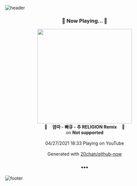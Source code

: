 ![header](https://capsule-render.vercel.app/api?type=wave&height=170&section=header&text=Hi.%20I'm%20SHIFT&fontColor=090707&fontAlignX=45&fontAlignY=65&fontSize=100)

<h3 align="center">🎵 Now Playing... 🎵</h3>
<p align="center">
  <a href="https://www.youtube.com/channel/UChg_sGDFk1qZf5N97GC8s6w">
    <img width="300" src="https://yt3.ggpht.com/ytc/AAUvwng517eYWWUKfMc6TdBi_6gh5KQ-jGHTb443SxjuOQ=s48-c-k-c0x00ffffff-no-rj-mo">
  </a>
  <br>
  🎵&nbsp&nbsp&nbsp <b>염따 - 빠큐 - 추 RELIGION Remix</b> &nbsp&nbsp&nbsp🎵
  <br>
  on <b>Not supported</b>
  
  <br />
  <br />
  04/27/2021 18:33 Playing on YouTube
  <br />
  <br />
  Generated with <a href="https://github.com/20chan/github-now">20chan/github-now</a>
</p>

<h3 align="center">•••</h3>

![footer](https://capsule-render.vercel.app/api?type=wave&height=150&section=footer)
